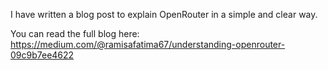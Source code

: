 I have written a blog post to explain OpenRouter in a simple and clear way.

You can read the full blog here: https://medium.com/@ramisafatima67/understanding-openrouter-09c9b7ee4622
